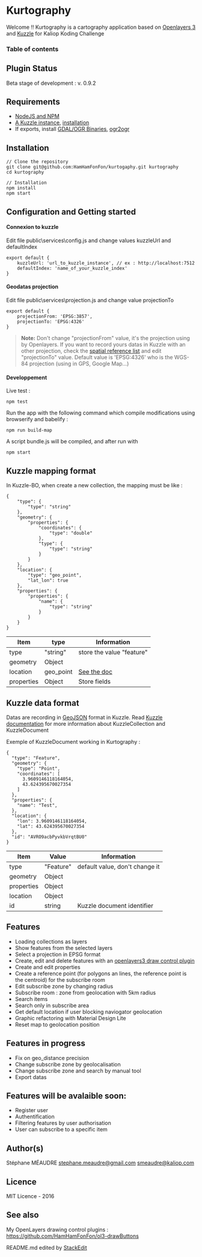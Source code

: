 Kurtography
===================

Welcome !! Kurtography is a cartography application based on [Openlayers 3](http://openlayers.org/) and [Kuzzle](http://kuzzle.io) for Kaliop Koding Challenge

### Table of contents


Plugin Status
-------------
Beta stage of development : v. 0.9.2

Requirements
-------------
 - [NodeJS and NPM](https://nodejs.org/en/)
 - [A Kuzzle instance](http://kuzzle.io/guide/), [installation](https://github.com/kuzzleio/kuzzle#installation)
 - If exports, install [GDAL/OGR Binaries](http://trac.osgeo.org/gdal/wiki/DownloadingGdalBinaries), [ogr2ogr](https://www.npmjs.com/package/ogr2ogr)

Installation
-------------
```
// Clone the repository
git clone git@github.com:HamHamFonFon/kurtogaphy.git kurtography
cd kurtography

// Installation
npm install
npm start
```


Configuration and Getting started
-------------

#### <i class="icon-upload"></i> Connexion to kuzzle

Edit file public\services\config.js and change values kuzzleUrl and defaultIndex
```
export default {
    kuzzleUrl: 'url_to_kuzzle_instance', // ex : http://localhost:7512
    defaultIndex: 'name_of_your_kuzzle_index'
}
```

#### <i class="icon-upload"></i> Geodatas projection

Edit file public\services\projection.js and change value projectionTo
```
export default {
    projectionFrom: 'EPSG:3857',
    projectionTo: 'EPSG:4326'
}
```

> **Note:** Don't change "projectionFrom" value, it's the projection using by Openlayers. If you want to record yours datas in Kuzzle with an other projection,
check the [spatial reference list](http://spatialreference.org/ref/epsg/) and edit "projectionTo" value. Default value is 'EPSG:4326' who is the WGS-84 projection (using in GPS, Google Map...)


#### <i class="icon-upload"></i> Developpement

Live test :
```
npm test
```

Run the app with the following command which compile modifications using browserify and babelify :
```
npm run build-map
```
A script bundle.js will be compiled, and after run with
```
npm start
```

Kuzzle mapping format
-------------
In Kuzzle-BO, when create a new collection, the mapping must be like :
```
{
    "type": {
        "type": "string"
    },
    "geometry": {
        "properties": {
            "coordinates": {
                "type": "double"
            },
            "type": {
                "type": "string"
            }
        }
    },
    "location": {
        "type": "geo_point",
        "lat_lon": true
    },
    "properties": {
        "properties": {
            "name": {
                "type": "string"
            }
        }
    }
}
```
Item     | type | Information
-------- | -------- | ----------
type | "string" | store the value "feature"
geometry | Object |
location | geo_point | [See the doc](https://www.elastic.co/guide/en/elasticsearch/reference/1.7/mapping-geo-point-type.html)
properties | Object | Store fields


Kuzzle data format
-------------
Datas are recording in [GeoJSON](http://geojson.org/) format in Kuzzle.
Read [Kuzzle documentation](http://kuzzle.io/sdk-documentation/) for more information about KuzzleCollection and KuzzleDocument

Exemple of KuzzleDocument working in Kurtography :
```
{
  "type": "Feature",
  "geometry": {
    "type": "Point",
    "coordinates": [
      3.9609146118164054,
      43.624395670027354
    ]
  },
  "properties": {
    "name": "Test",
  },
  "location": {
    "lon": 3.9609146118164054,
    "lat": 43.624395670027354
  },
  "id": "AVRO9acbPyvkbVrqtBU0"
}
```

Item     | Value | Information
-------- | -------- | ----------
type | "Feature" | default value, don't change it
geometry | Object |
properties | Object |
location | Object |
id | string | Kuzzle document identifier


Features
-------------
  - Loading collections as layers
  - Show features from the selected layers
  - Select a projection in EPSG format
  - Create, edit and delete features with an [openlayers3 draw control plugin](https://github.com/HamHamFonFon/ol3-drawButtons)
  - Create and edit properties
  - Create a reference point (for polygons an lines, the reference point is the centroid) for the subscribe room
  - Edit subscribe zone by changing radius
  - Subscribe room : zone from geolocation with 5km radius
  - Search items
  - Search only in subscribe area
  - Get default location if user blocking naviogator geolocation
  - Graphic refactoring with Material Design Lite
  - Reset map to geolocation position

Features in progress
-------------
  - Fix on geo_distance precision
  - Change subscribe zone by geolocalisation
  - Change subscribe zone and search by manual tool
  - Export datas

Features will be avalaible soon:
-------------
  - Register user
  - Authentification
  - Filtering features by user authorisation
  - User can subscribe to a specific item

Author(s)
-------------
Stéphane MÉAUDRE
 <stephane.meaudre@gmail.com> <smeaudre@kaliop.com>

Licence
-------------
MIT Licence - 2016

See also
-------------
My OpenLayers drawing control plugins : https://github.com/HamHamFonFon/ol3-drawButtons

README.md edited by [StackEdit](https://stackedit.io)